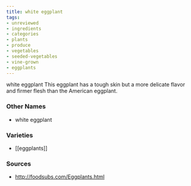 ```yaml
---
title: white eggplant
tags:
- unreviewed
- ingredients
- categories
- plants
- produce
- vegetables
- seeded-vegetables
- vine-grown
- eggplants
---
```

white eggplant This eggplant has a tough skin but a more delicate flavor and firmer flesh than the American eggplant.

### Other Names

* white eggplant

### Varieties

* [[eggplants]]

### Sources
* http://foodsubs.com/Eggplants.html
